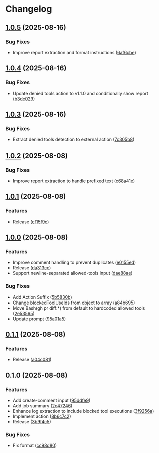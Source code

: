 # Changelog

## [1.0.5](https://github.com/koki-develop/claude-renovate-review/compare/v1.0.4...v1.0.5) (2025-08-16)


### Bug Fixes

* Improve report extraction and format instructions ([6af6cbe](https://github.com/koki-develop/claude-renovate-review/commit/6af6cbef0989d91aab9dfe9eff51ad55353f1301))

## [1.0.4](https://github.com/koki-develop/claude-renovate-review/compare/v1.0.3...v1.0.4) (2025-08-16)


### Bug Fixes

* Update denied tools action to v1.1.0 and conditionally show report ([b3dc029](https://github.com/koki-develop/claude-renovate-review/commit/b3dc0296b35068a61c0ca73ec5d0ffd50325a5b6))

## [1.0.3](https://github.com/koki-develop/claude-renovate-review/compare/v1.0.2...v1.0.3) (2025-08-16)


### Bug Fixes

* Extract denied tools detection to external action ([7c305b8](https://github.com/koki-develop/claude-renovate-review/commit/7c305b8cbc9e036ac7376497fb16ea9d888bc3e7))

## [1.0.2](https://github.com/koki-develop/claude-renovate-review/compare/v1.0.1...v1.0.2) (2025-08-08)


### Bug Fixes

* Improve report extraction to handle prefixed text ([c68a41e](https://github.com/koki-develop/claude-renovate-review/commit/c68a41ec100136fd7d7e933fb7e64f344982fd18))

## [1.0.1](https://github.com/koki-develop/claude-renovate-review/compare/v1.0.0...v1.0.1) (2025-08-08)


### Features

* Release ([cf15f9c](https://github.com/koki-develop/claude-renovate-review/commit/cf15f9c841c7b74315e8688242a983af7ce9369d))

## [1.0.0](https://github.com/koki-develop/claude-renovate-review/compare/v0.1.1...v1.0.0) (2025-08-08)


### Features

* Improve comment handling to prevent duplicates ([e0155ed](https://github.com/koki-develop/claude-renovate-review/commit/e0155ed793f1e24f3ef7ba17bf0f025c0d9fb876))
* Release ([da313cc](https://github.com/koki-develop/claude-renovate-review/commit/da313ccbee520e4e322e1b7a8a5de4cab0b3066c))
* Support newline-separated allowed-tools input ([dae88ae](https://github.com/koki-develop/claude-renovate-review/commit/dae88ae1aed27e2f17f459ef8ca97cd4d456c976))


### Bug Fixes

* Add Action Suffix ([5b5830b](https://github.com/koki-develop/claude-renovate-review/commit/5b5830b91e7d5fdd6a0342bc7a2ab8f7fa5c2edf))
* Change blockedToolUseIds from object to array ([a84b695](https://github.com/koki-develop/claude-renovate-review/commit/a84b695fa63f074abcfbe90e451e2ecf996b3238))
* Move Bash(gh pr diff:*) from default to hardcoded allowed tools ([2e53565](https://github.com/koki-develop/claude-renovate-review/commit/2e535655c4ab28b05d24d85519a103bbb9e96c5d))
* Update prompt ([95a01a5](https://github.com/koki-develop/claude-renovate-review/commit/95a01a5775781ab3c160006a5f0078caaa11f9a6))

## [0.1.1](https://github.com/koki-develop/claude-renovate-review/compare/v0.1.0...v0.1.1) (2025-08-08)


### Features

* Release ([a04c081](https://github.com/koki-develop/claude-renovate-review/commit/a04c081516fe9545347083534d838ef144c27a63))

## 0.1.0 (2025-08-08)


### Features

* Add create-comment input ([95ddfe9](https://github.com/koki-develop/claude-renovate-review/commit/95ddfe9bec69eec655227278df41d43ccc13d44a))
* Add job summary ([2c47246](https://github.com/koki-develop/claude-renovate-review/commit/2c47246714632aab8f03571df1bcf2643245ea30))
* Enhance log extraction to include blocked tool executions ([3f9256a](https://github.com/koki-develop/claude-renovate-review/commit/3f9256aaf8809b22b80a7af2d207b4b59ec3baa4))
* Implement action ([8b6c7c2](https://github.com/koki-develop/claude-renovate-review/commit/8b6c7c252d3e8ae4915349e95f3457e240c8e266))
* Release ([3b9f4c5](https://github.com/koki-develop/claude-renovate-review/commit/3b9f4c57376016ba107920779c8c689342ec984a))


### Bug Fixes

* Fix format ([cc98d80](https://github.com/koki-develop/claude-renovate-review/commit/cc98d80e41b56a8bccaffe7c0ba6ee2f5d80d518))
